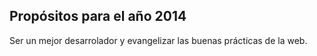 ## Propósitos para el año 2014

Ser un mejor desarrolador y evangelizar las buenas prácticas de la web.
